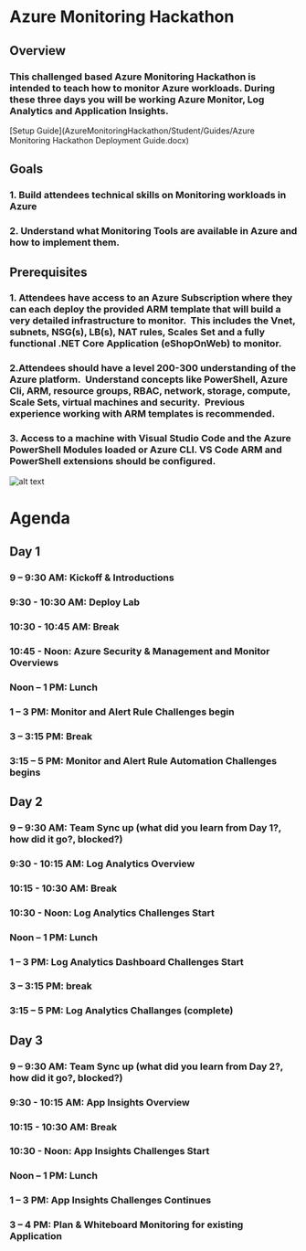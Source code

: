 # Azure Monitoring Hackathon

## Overview

### This challenged based Azure Monitoring Hackathon is intended to teach how to monitor Azure workloads. During these three days you will be working Azure Monitor, Log Analytics and Application Insights.

[Setup Guide](AzureMonitoringHackathon/Student/Guides/Azure Monitoring Hackathon Deployment Guide.docx)

## Goals

### 1. Build attendees technical skills on Monitoring workloads in Azure

### 2. Understand what Monitoring Tools are available in Azure and how to implement them.  

## Prerequisites

### 1. Attendees have access to an Azure Subscription where they can each deploy the provided ARM template that will build a very detailed infrastructure to monitor.  This includes the Vnet, subnets, NSG(s), LB(s), NAT rules, Scales Set and a fully functional .NET Core Application (eShopOnWeb) to monitor.

### 2.Attendees should have a level 200-300 understanding of the Azure platform.  Understand concepts like PowerShell, Azure Cli, ARM, resource groups, RBAC, network, storage, compute, Scale Sets, virtual machines and security.  Previous experience working with ARM templates is recommended.

### 3. Access to a machine with Visual Studio Code and the Azure PowerShell Modules loaded or Azure CLI.  VS Code ARM and PowerShell extensions should be configured.

![alt text](https://raw.githubusercontent.com/rkuehfus/AzureMonitoringHackathon/master/monitoringhackdiagram.png)

# Agenda

## Day 1

### 9 – 9:30 AM: Kickoff & Introductions

### 9:30  - 10:30 AM: Deploy Lab

### 10:30 - 10:45 AM: Break

### 10:45  - Noon: Azure Security & Management and Monitor Overviews

### Noon – 1 PM: Lunch

### 1 – 3 PM: Monitor and Alert Rule Challenges begin

### 3 – 3:15 PM: Break

### 3:15 – 5 PM: Monitor and Alert Rule Automation Challenges begins

## Day 2

### 9 – 9:30 AM: Team Sync up (what did you learn from Day 1?, how did it go?, blocked?)

### 9:30  - 10:15 AM: Log Analytics Overview

### 10:15 - 10:30 AM: Break

### 10:30 - Noon: Log Analytics Challenges Start

### Noon – 1 PM: Lunch

### 1  – 3 PM: Log Analytics Dashboard Challenges Start

### 3 – 3:15 PM: break

### 3:15 – 5 PM: Log Analytics Challanges (complete)

## Day 3

### 9 – 9:30 AM: Team Sync up (what did you learn from Day 2?, how did it go?, blocked?)

### 9:30  - 10:15 AM: App Insights Overview

### 10:15 - 10:30 AM: Break

### 10:30 - Noon: App Insights Challenges Start

### Noon – 1 PM: Lunch

### 1  – 3 PM: App Insights Challenges Continues 

### 3 – 4 PM: Plan & Whiteboard Monitoring for existing Application 


